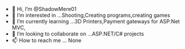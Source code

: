 - 👋 Hi, I’m @ShadowMere01
- 👀 I’m interested in ...Shooting,Creating programs,creating games
- 🌱 I’m currently learning ...3D Printers,Payment gateways for ASP.Net MVC, 
- 💞️ I’m looking to collaborate on ...ASP.NET/C# projects
- 📫 How to reach me ... None

<!---
ShadowMere01/ShadowMere01 is a ✨ special ✨ repository because its `README.md` (this file) appears on your GitHub profile.
You can click the Preview link to take a look at your changes.
--->
